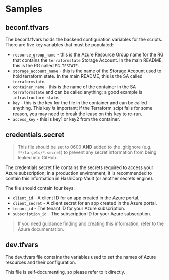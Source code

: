 # Samples
## beconf.tfvars
The beconf.tfvars holds the backend configuration variables for the scripts. There are five key variables that must be populated:

* `resource_group_name` - this is the Azure Resource Group name for the RG that contains the `terraformstate` Storage Account. In the main README, this is the RG called `RG-TFSTATE`.
* `storage_account_name` - this is the name of the Storage Account used to hold terraform state. In the main README, this is the SA called `terraformstate`.
* `container_name` - this is the name of the container in the SA `terraformstate` and can be called anything; a good example is `infrastructure-state`.
* `key` - this is the key for the file in the container and can be called anything. This key *is* important; if the Terraform scipt fails for some reason, you may need to break the lease on this key to re-run.
* `access_key` - this is key1 or key2 from the container.

## credentials.secret
> This file should be set to 0600 **AND** added to the .gitignore (e.g. `**/targets/*.secret`) to prevent any secret information from being leaked into GitHub.

The credentials.secret file contains the secrets required to access your Azure subscription; in a production environment, it is recommended to contain this information in HashiCorp Vault (or another secrets engine).

The file should contain four keys:

* `client_id` - A client ID for an app created in the Azure portal.
* `client_secret` - A client secret for an app created in the Azure portal.
* `tenant_id` - The tenant ID for your Azure subscription.
* `subscription_id` - The subscription ID for your Azure subscription.

> If you need guidance finding and creating this information, refer to the Azure documentation.

## dev.tfvars
The dev.tfvars file contains the variables used to set the names of Azure resources and their configuration.

This file is self-documenting, so please refer to it directly.
